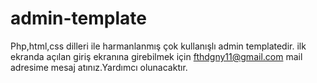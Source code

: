 # admin-template
Php,html,css dilleri ile harmanlanmış çok kullanışlı admin templatedir.
ilk ekranda açılan giriş ekranına girebilmek için fthdgny11@gmail.com mail adresime mesaj atınız.Yardımcı olunacaktır.
